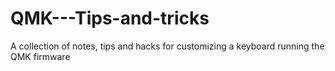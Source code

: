 # QMK---Tips-and-tricks
A collection of notes, tips and hacks for customizing a keyboard running the QMK firmware
